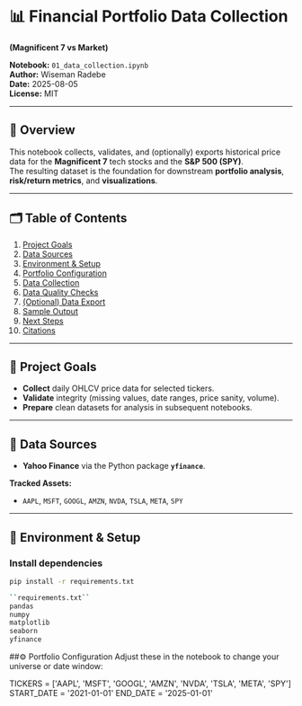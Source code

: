 # 📊 Financial Portfolio Data Collection  
**(Magnificent 7 vs Market)**

**Notebook:** `01_data_collection.ipynb`  
**Author:** Wiseman Radebe  
**Date:** 2025-08-05  
**License:** MIT

---

## 🚀 Overview
This notebook collects, validates, and (optionally) exports historical price data for the **Magnificent 7** tech stocks and the **S&P 500 (SPY)**.  
The resulting dataset is the foundation for downstream **portfolio analysis**, **risk/return metrics**, and **visualizations**.

---

## 🗂️ Table of Contents
1. [Project Goals](#-project-goals)  
2. [Data Sources](#-data-sources)  
3. [Environment & Setup](#-environment--setup)  
4. [Portfolio Configuration](#-portfolio-configuration)  
5. [Data Collection](#-data-collection)  
6. [Data Quality Checks](#-data-quality-checks)  
7. [(Optional) Data Export](#-optional-data-export)  
8. [Sample Output](#-sample-output)  
9. [Next Steps](#-next-steps)  
10. [Citations](#-citations)

---

## 🎯 Project Goals
- **Collect** daily OHLCV price data for selected tickers.
- **Validate** integrity (missing values, date ranges, price sanity, volume).
- **Prepare** clean datasets for analysis in subsequent notebooks.

---

## 🔎 Data Sources
- **Yahoo Finance** via the Python package **`yfinance`**.

**Tracked Assets:**
- `AAPL`, `MSFT`, `GOOGL`, `AMZN`, `NVDA`, `TSLA`, `META`, `SPY`

---

## 🧰 Environment & Setup

### Install dependencies
```bash
pip install -r requirements.txt

``requirements.txt``
pandas
numpy
matplotlib
seaborn
yfinance
```

##⚙️ Portfolio Configuration
Adjust these in the notebook to change your universe or date window:

TICKERS = ['AAPL', 'MSFT', 'GOOGL', 'AMZN', 'NVDA', 'TSLA', 'META', 'SPY']
START_DATE = '2021-01-01'
END_DATE   = '2025-01-01'
